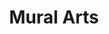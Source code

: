 ---
pid: fs198
title: Mural Arts
location_transcription: Downtown
coordinates: "[-75.15543223474, 39.951529948223]"
zipcode: '19131'
gen_neighborhood: West Philadelphia
neighborhood: Wynnefield
outside_phl: 
age: '79'
age_range: 70+
instagram: 
image_file_name: fs_198.jpg
proposal_transcription: 
topic: 
topic_summary: '0'
type: Mural
keywords_other: art, mural
credit: Cora
image_labels: 
twitter: 
facebook: 
permalink: "/monuments/fs198/"
layout: item-page
---